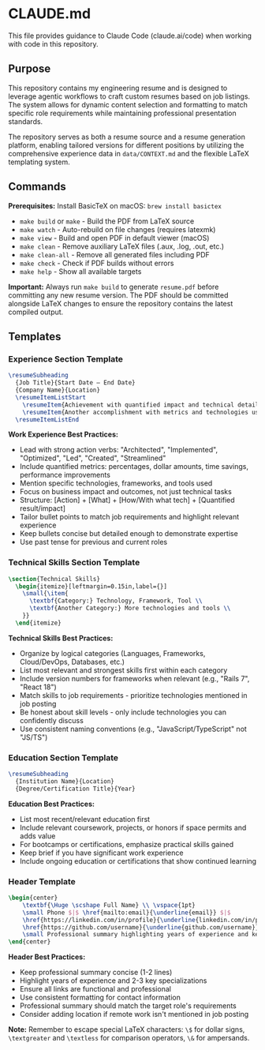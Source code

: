 # CLAUDE.md

This file provides guidance to Claude Code (claude.ai/code) when working with code in this repository.

## Purpose

This repository contains my engineering resume and is designed to leverage agentic workflows to craft custom resumes based on job listings. The system allows for dynamic content selection and formatting to match specific role requirements while maintaining professional presentation standards.

The repository serves as both a resume source and a resume generation platform, enabling tailored versions for different positions by utilizing the comprehensive experience data in `data/CONTEXT.md` and the flexible LaTeX templating system.

## Commands

**Prerequisites:** Install BasicTeX on macOS: `brew install basictex`

- `make build` or `make` - Build the PDF from LaTeX source
- `make watch` - Auto-rebuild on file changes (requires latexmk)
- `make view` - Build and open PDF in default viewer (macOS)
- `make clean` - Remove auxiliary LaTeX files (.aux, .log, .out, etc.)
- `make clean-all` - Remove all generated files including PDF
- `make check` - Check if PDF builds without errors
- `make help` - Show all available targets

**Important:** Always run `make build` to generate `resume.pdf` before committing any new resume version. The PDF should be committed alongside LaTeX changes to ensure the repository contains the latest compiled output.

## Templates

### Experience Section Template
```latex
\resumeSubheading
  {Job Title}{Start Date – End Date}
  {Company Name}{Location}
  \resumeItemListStart
    \resumeItem{Achievement with quantified impact and technical details}
    \resumeItem{Another accomplishment with metrics and technologies used}
  \resumeItemListEnd
```

**Work Experience Best Practices:**
- Lead with strong action verbs: "Architected", "Implemented", "Optimized", "Led", "Created", "Streamlined"
- Include quantified metrics: percentages, dollar amounts, time savings, performance improvements
- Mention specific technologies, frameworks, and tools used
- Focus on business impact and outcomes, not just technical tasks
- Structure: [Action] + [What] + [How/With what tech] + [Quantified result/impact]
- Tailor bullet points to match job requirements and highlight relevant experience
- Keep bullets concise but detailed enough to demonstrate expertise
- Use past tense for previous and current roles

### Technical Skills Section Template
```latex
\section{Technical Skills}
  \begin{itemize}[leftmargin=0.15in,label={}]
    \small{\item{
      \textbf{Category:} Technology, Framework, Tool \\
      \textbf{Another Category:} More technologies and tools \\
    }}
  \end{itemize}
```

**Technical Skills Best Practices:**
- Organize by logical categories (Languages, Frameworks, Cloud/DevOps, Databases, etc.)
- List most relevant and strongest skills first within each category
- Include version numbers for frameworks when relevant (e.g., "Rails 7", "React 18")
- Match skills to job requirements - prioritize technologies mentioned in job posting
- Be honest about skill levels - only include technologies you can confidently discuss
- Use consistent naming conventions (e.g., "JavaScript/TypeScript" not "JS/TS")

### Education Section Template
```latex
\resumeSubheading
  {Institution Name}{Location}
  {Degree/Certification Title}{Year}
```

**Education Best Practices:**
- List most recent/relevant education first
- Include relevant coursework, projects, or honors if space permits and adds value
- For bootcamps or certifications, emphasize practical skills gained
- Keep brief if you have significant work experience
- Include ongoing education or certifications that show continued learning

### Header Template
```latex
\begin{center}
    \textbf{\Huge \scshape Full Name} \\ \vspace{1pt}
    \small Phone $|$ \href{mailto:email}{\underline{email}} $|$
    \href{https://linkedin.com/in/profile}{\underline{linkedin.com/in/profile}} $|$
    \href{https://github.com/username}{\underline{github.com/username}} \\ \vspace{16pt}
    \small Professional summary highlighting years of experience and key specializations
\end{center}
```

**Header Best Practices:**
- Keep professional summary concise (1-2 lines)
- Highlight years of experience and 2-3 key specializations
- Ensure all links are functional and professional
- Use consistent formatting for contact information
- Professional summary should match the target role's requirements
- Consider adding location if remote work isn't mentioned in job posting

**Note:** Remember to escape special LaTeX characters: `\$` for dollar signs, `\textgreater` and `\textless` for comparison operators, `\&` for ampersands.
